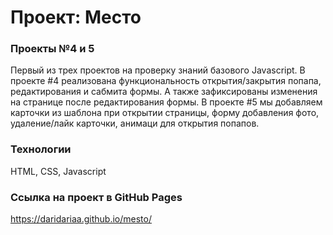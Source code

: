 # Проект: Место

### Проекты №4 и 5

Первый из трех проектов на проверку знаний базового Javascript. В проекте #4 реализована функциональность открытия/закрытия попапа, редактирования и сабмита формы. А также зафиксированы изменения на странице после редактирования формы.
В проекте #5 мы добавляем карточки из шаблона при открытии страницы, форму добавления фото, удаление/лайк карточки, анимаци для открытия попапов.
### Технологии

HTML, CSS, Javascript

### Ссылка на проект в GitHub Pages

https://daridariaa.github.io/mesto/
